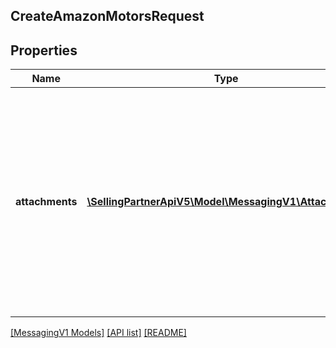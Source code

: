 ## CreateAmazonMotorsRequest

## Properties

Name | Type | Description | Notes
------------ | ------------- | ------------- | -------------
**attachments** | [**\SellingPartnerApiV5\Model\MessagingV1\Attachment[]**](Attachment.md) | Attachments to include in the message to the buyer. If any text is included in the attachment, the text must be written in the buyer's language of preference, which can be retrieved from the GetAttributes operation. | [optional]

[[MessagingV1 Models]](../) [[API list]](../../Api) [[README]](../../../README.md)
